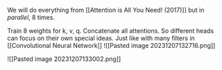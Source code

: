 We will do everything from [[Attention is All You Need! (2017)]] but in *parallel*, 8 times.

Train 8 weights for k, v, q. Concatenate all attentions. So different heads can focus on their own special ideas. Just like with many filters in [[Convolutional Neural Network]]
![[Pasted image 20231207132716.png]]

![[Pasted image 20231207133002.png]]